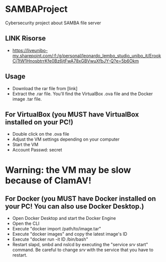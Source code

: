 # SAMBAProject
Cybersecurity project about SAMBA file server

## LINK Risorse
- https://liveunibo-my.sharepoint.com/:f:/g/personal/leonardo_lembo_studio_unibo_it/ErookCjTtW1HnosbtrrKfe0Bz6jtFwA78xGBVwuXfbJY-Q?e=5b6Okm

## Usage
- Download the rar file from [link]
- Extract the .rar file. You'll find the VirtualBox .ova file and the Docker image .tar file.

## For VirtualBox (you MUST have VirtualBox installed on your PC!)
- Double click on the .ova file
- Adjust the VM settings depending on your computer
- Start the VM
- Account Passwd: secret

# Warning: the VM may be slow because of ClamAV!

## For Docker (you MUST have Docker installed on your PC! You can also use Docker Desktop.)
- Open Docker Desktop and start the Docker Engine
- Open the CLI
- Execute "docker import /path/to/image.tar"
- Execute "docker images" and copy the latest image's ID
- Execute "docker run -it ID /bin/bash"
- Restart slapd, smbd and nslcd by executing the "service *srv* start" command. Be careful to change *srv* with the service that you have to restart.  
